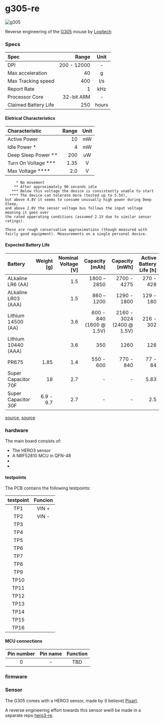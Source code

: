 # g305-re

![g305](https://resource.logitechg.com/e_trim/w_652,ar_4:3,c_limit,q_auto:best,f_auto/w_692,h_519,c_lpad,b_rgb:2f3132,dpr_auto/content/dam/gaming/en/products/g305/g305-gallery-1.png?v=1)

Reverse engineering of the [G305](https://www.logitechg.com/en-us/products/gaming-mice/g305-lightspeed-wireless-gaming-mouse.910-005280.html) mouse by [Logitech](https://www.logitech.com/en-us)

### Specs

| Spec | Range | Unit |
|:--|--:|:-:|
| DPI | 200 - 12000 | - |
| Max acceleration | 40 | g |
| Max Tracking speed | 400 | I/s |
| Report Rate | 1 | kHz |
| Processor Core | 32-bit ARM | - |
| Claimed Battery Life | 250 | hours |

#### Eletrical Characteristics


| Characteristic | Range | Unit |
|:--|--:|:-:|
| Active Power | 10 | mW |
| Idle Power * | 4 | mW |
| Deep Sleep Power ** | 200 | uW |
| Turn On Voltage *** | 1.35 | V |
| Max Voltage **** | 2.0 | V |

```
     * No movement
    ** After approximately 90 seconds idle 
   *** Below this voltage the device is consistently unable to start
  **** The device can tolerate more (tested up to 5.5V), 
but above 4.8V it seems to consume unusually high power during Deep Sleep, 
and above 2.0V the sensor voltage bus follows the input voltage meaning it goes over 
the rated opperating conditions (assumed 2.1V due to similar sensor ratings).
```
`These are rough conservative approximations (though measured with fairly good equipment). Measurements on a single personal device.`

#### Expected Battery Life

| Battery | Weight [g] | Nominal Voltage [V] | Capacity [mAh] | Capacity [mWh] | Active Battery Life [h] |
|:--|--:|--:|--:|--:|--:|
| ALkaline LR6 (AA) | | 1.5 | 1800 – 2850 | 2700 - 4275 | 270 - 428 |
| ALkaline LR03 (AAA) | | 1.5 | 860 – 1200 | 1290 - 1800 | 129 - 180 |
| Lithium 14500 (AA) | | 3.6 | 600 - 840 (1600 @ 1.5V) | 2160 - 3024 (2400 @ 1.5V) | 216 - 302 |
| Lithium 10440 (AAA) | | 3.6 | 350 | 1260 | 126 |
| PR675 | 1.85 | 1.4 | 550 - 600 | 770 - 840 | 77 - 84 |
| Super Capacitor 70F | 18 | 2.7 | - | - | 5.83 |
| Super Capacitor 30F | 6.9 - 9.7 | 2.7 | - | - | 2.5 |

[source](https://en.wikipedia.org/wiki/AAA_battery), [source](https://en.wikipedia.org/wiki/AA_battery)

### hardware

The main board consists of:

 - The HERO3 sensor
 - A NRF52810 MCU in QFN-48
 -
 -

#### testpoints

The PCB contains the following testpoints:

testpoint | Funcion
:---: | :---:
TP1 | VIN +
TP2 | VIN -
TP3 | 
TP4 | 
TP5 | 
TP6 | 
TP7 | 
TP8 | 
TP9 | 
TP10 | 
TP11 | 
TP12 | 
TP13 | 
TP14 | 
TP15 | 
TP16 | 

#### MCU connections

Pin number | Pin name | Function
:---: | :---: | :---:
0 | - | TBD

### firmware


### Sensor

The G305 comes with a HERO3 sensor, made by (I believe) [Pixart](https://www.pixart.com/index/).

A reverse engineering effort towards this sensor wwill be made in a separate repo [hero3-re](https://github.com/perigoso/hero3-re).

